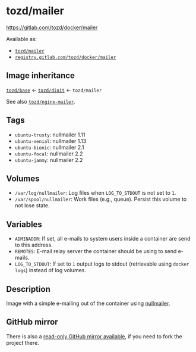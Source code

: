 # tozd/mailer

<https://gitlab.com/tozd/docker/mailer>

Available as:

- [`tozd/mailer`](https://hub.docker.com/r/tozd/mailer)
- [`registry.gitlab.com/tozd/docker/mailer`](https://gitlab.com/tozd/docker/mailer/container_registry)

## Image inheritance

[`tozd/base`](https://gitlab.com/tozd/docker/base) ← [`tozd/dinit`](https://gitlab.com/tozd/docker/dinit) ← `tozd/mailer`

See also [`tozd/nginx-mailer`](https://gitlab.com/tozd/docker/nginx-mailer).

## Tags

- `ubuntu-trusty`: nullmailer 1.11
- `ubuntu-xenial`: nullmailer 1.13
- `ubuntu-bionic`: nullmailer 2.1
- `ubuntu-focal`: nullmailer 2.2
- `ubuntu-jammy`: nullmailer 2.2

## Volumes

- `/var/log/nullmailer`: Log files when `LOG_TO_STDOUT` is not set to `1`.
- `/var/spool/nullmailer`: Work files (e.g., queue). Persist this volume to not lose state.

## Variables

- `ADMINADDR`: If set, all e-mails to system users inside a container are send to this address.
- `REMOTES`: E-mail relay server the container should be using to send e-mails.
- `LOG_TO_STDOUT`: If set to `1` output logs to stdout (retrievable using `docker logs`) instead of log volumes.

## Description

Image with a simple e-mailing out of the container using [nullmailer](http://untroubled.org/nullmailer/).

## GitHub mirror

There is also a [read-only GitHub mirror available](https://github.com/tozd/docker-mailer),
if you need to fork the project there.
